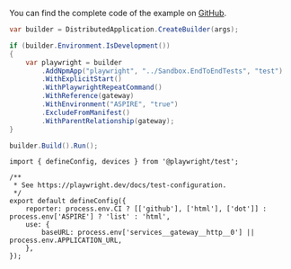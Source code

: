 You can find the complete code of the example on [GitHub](https://github.com/timdeschryver/sandbox).

```cs{5-7,9-12}:Program.cs
var builder = DistributedApplication.CreateBuilder(args);

if (builder.Environment.IsDevelopment())
{
    var playwright = builder
        .AddNpmApp("playwright", "../Sandbox.EndToEndTests", "test")
        .WithExplicitStart()
        .WithPlaywrightRepeatCommand()
        .WithReference(gateway)
        .WithEnvironment("ASPIRE", "true")
        .ExcludeFromManifest()
        .WithParentRelationship(gateway);
}

builder.Build().Run();
```

```ts{7, 9}:playwright.config.ts
import { defineConfig, devices } from '@playwright/test';

/**
 * See https://playwright.dev/docs/test-configuration.
 */
export default defineConfig({
    reporter: process.env.CI ? [['github'], ['html'], ['dot']] : process.env['ASPIRE'] ? 'list' : 'html',
    use: {
        baseURL: process.env['services__gateway__http__0'] || process.env.APPLICATION_URL,
    },
});
```
